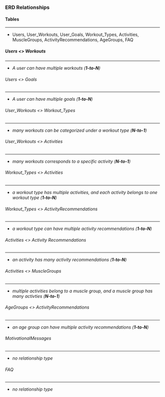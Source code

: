 

### ERD Relationships

#### Tables
----
 * Users, User_Workouts, User_Goals, Workout_Types, Activities, MuscleGroups, ActivityRecommendations, AgeGroups, FAQ

##### Users <> Workouts
----
 * *A user can have multiple workouts (**1-to-N**)*

###### Users <> Goals
----
 * *A user can have multiple goals (**1-to-N**)*

###### User_Workouts <> Workout_Types
----
 * *many workouts can be categorized under a workout type (**N-to-1**)*

######  User_Workouts <> Activities
----
 * *many workouts corresponds to a specific activity (**N-to-1**)*

######  Workout_Types <> Activities
----
  * *a workout type has multiple activities, and each activity belongs to one workout type (**1-to-N**)*

###### Workout_Types <> ActivityRecommendations
----
  * *a workout type can have multiple activity recommendations (**1-to-N**)*

###### Activities <> Activity Recommendations
----
  * *an activity has many activity recommendations (**1-to-N**)*

######  Activities <> MuscleGroups
----
  * *multiple activities belong to a muscle group, and a muscle group has many activties (**N-to-1**)*

###### AgeGroups <> ActivityRecommendations
----
  * *an age group can have multiple activity recommendations (**1-to-N**)*

###### MotivationalMessages
----
  * *no relationship type*

###### FAQ
----
  * *no relationship type*